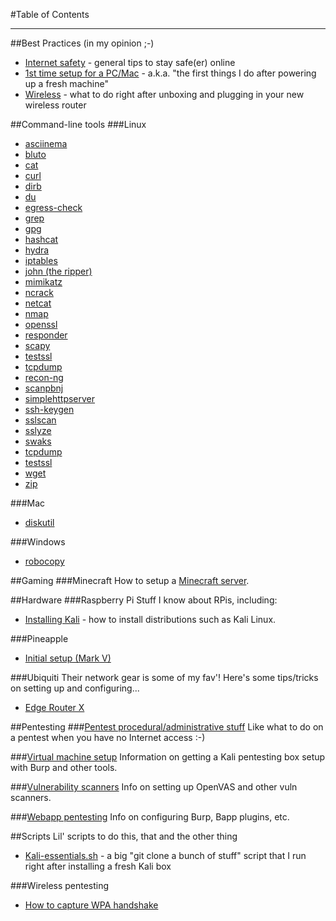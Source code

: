 #Table of Contents

---
##Best Practices (in my opinion ;-)
* [Internet safety](best-practices/internetsafety.md) - general tips to stay safe(er) online
* [1st time setup for a PC/Mac](best-practices/1sttimesetup.md) - a.k.a. "the first things I do after powering up a fresh machine"
* [Wireless](#wireless) - what to do right after unboxing and plugging in your new wireless router


##Command-line tools
###Linux

* [asciinema](cmdline/linux/asciinema.md)
* [bluto](cmdline/linux/bluto.md)
* [cat](cmdline/linux/cat.md)
* [curl](cmdline/linux/curl.md)
* [dirb](cmdline/linux/dirb.md)
* [du](cmdline/linux/du.md)
* [egress-check](cmdline/linux/egress-check.md)
* [grep](cmdline/linux/grep.md)
* [gpg](cmdline/linux/gpg.md)
* [hashcat](cmdline/linux/hashcat.md)
* [hydra](cmdline/linux/hydra.md) 
* [iptables](cmdline/linux/iptables.md)
* [john (the ripper)](cmdline/linux/johntheripper.md)
* [mimikatz](cmdline/linux/mimikatz.md)
* [ncrack](cmdline/linux/ncrack.md)
* [netcat](cmdline/linux/netcat.md)
* [nmap](cmdline/linux/nmap.md)
* [openssl](cmdline/linux/openssl.md)
* [responder](cmdline/linux/responder.md)
* [scapy](cmdline/linux/scapy.md)
* [testssl](cmdline/linux/testssl.md)
* [tcpdump](cmdline/linux/tcpdump.md)
* [recon-ng](cmdline/linux/recon-ng.md)
* [scanpbnj](cmdline/linux/scanpbnj.md)
* [simplehttpserver](cmdline/linux/simplehttpserver.md)
* [ssh-keygen](cmdline/linux/ssh-keygen.md)
* [sslscan](cmdline/linux/sslscan.md)
* [sslyze](cmdline/linux/sslyze.md)
* [swaks](cmdline/linux/swaks.md)
* [tcpdump](cmdline/linux/tcpdump.md)
* [testssl](cmdline/linux/testssl.md)
* [wget](cmdline/linux/wget.md)
* [zip](cmdline/linux/zip.md)
 
###Mac

* [diskutil](cmdline/mac/diskutil.md)


###Windows

* [robocopy](cmdline/windows/robocopy.md)

##Gaming
###Minecraft
How to setup a [Minecraft server](gaming/minecraft.md).

##Hardware
###Raspberry Pi
Stuff I know about RPis, including:

* [Installing Kali](hardware/raspberrypi/install-kali.md) - how to install distributions such as Kali Linux.

###Pineapple
* [Initial setup (Mark V)](hardware/pineapple/setup.md)

###Ubiquiti 
Their network gear is some of my fav'! Here's some tips/tricks on setting up and configuring...

* [Edge Router X](hardware/ubiquiti/edgerouterx/erx.md)

##Pentesting
###[Pentest procedural/administrative stuff](pentesting/admin/admin.md)
Like what to do on a pentest when you have no Internet access :-)

###[Virtual machine setup](pentesting/vm-setup/vm-setup.md)
Information on getting a Kali pentesting box setup with Burp and other tools.

###[Vulnerability scanners](pentesting/vulnerability-scanners/index.md) 
Info on setting up OpenVAS and other vuln scanners.

###[Webapp pentesting](pentesting/webapp/index.md)
Info on configuring Burp, Bapp plugins, etc.

##Scripts
Lil' scripts to do this, that and the other thing

* [Kali-essentials.sh](scripts/kali-essentials.sh) - a big "git clone a bunch of stuff" script that I run right after installing a fresh Kali box

###Wireless pentesting
* [How to capture WPA handshake](pentesting/wireless/wpa.md)